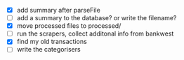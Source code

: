 - [x] add summary after parseFile
- [ ] add a summary to the database? or write the filename?
- [x] move processed files to processed/
- [ ] run the scrapers, collect additonal info from bankwest
- [x] find my old transactions
- [ ] write the categorisers
